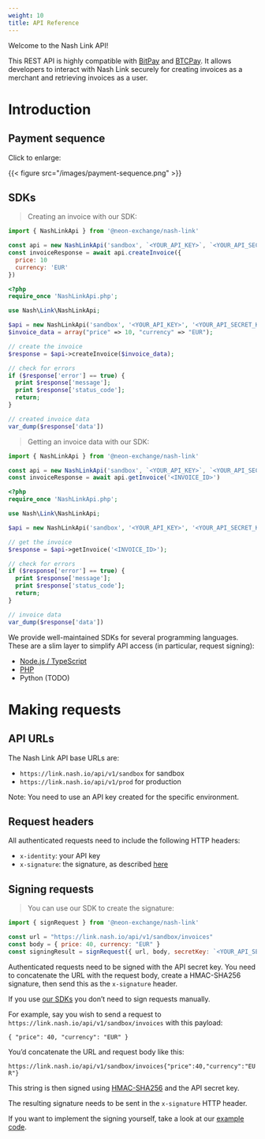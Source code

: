 ```yaml
---
weight: 10
title: API Reference
---
```


Welcome to the Nash Link API!

This REST API is highly compatible with <a href="https://bitpay.com/api" target="_blank">BitPay</a> and <a href="https://btcpayserver.org/" target="_blank">BTCPay</a>. It allows developers to interact with Nash Link securely for creating invoices as a merchant and retrieving invoices as a user.

# Introduction

## Payment sequence

Click to enlarge:

{{< figure src="/images/payment-sequence.png" >}}


## SDKs

> Creating an invoice with our SDK:

```javascript
import { NashLinkApi } from '@neon-exchange/nash-link'

const api = new NashLinkApi('sandbox', `<YOUR_API_KEY>`, `<YOUR_API_SECRET_KEY>`)
const invoiceResponse = await api.createInvoice({
  price: 10
  currency: 'EUR'
})
```

```php
<?php
require_once 'NashLinkApi.php';

use Nash\Link\NashLinkApi;

$api = new NashLinkApi('sandbox', '<YOUR_API_KEY>', '<YOUR_API_SECRET_KEY>');
$invoice_data = array("price" => 10, "currency" => "EUR");

// create the invoice
$response = $api->createInvoice($invoice_data);

// check for errors
if ($response['error'] == true) {
  print $response['message'];
  print $response['status_code'];
  return;
}

// created invoice data
var_dump($response['data'])
```


> Getting an invoice data with our SDK:

```javascript
import { NashLinkApi } from '@neon-exchange/nash-link'

const api = new NashLinkApi('sandbox', `<YOUR_API_KEY>`, `<YOUR_API_SECRET_KEY>`)
const invoiceResponse = await api.getInvoice('<INVOICE_ID>')
```

```php
<?php
require_once 'NashLinkApi.php';

use Nash\Link\NashLinkApi;

$api = new NashLinkApi('sandbox', '<YOUR_API_KEY>', '<YOUR_API_SECRET_KEY>');

// get the invoice
$response = $api->getInvoice('<INVOICE_ID>');

// check for errors
if ($response['error'] == true) {
  print $response['message'];
  print $response['status_code'];
  return;
}

// invoice data
var_dump($response['data'])
```

We provide well-maintained SDKs for several programming languages. These are a slim layer to simplify API access (in particular, request signing):

* <a href="https://github.com/nash-io/nashlink-plugins-and-sdks/tree/master/sdk-node-typescript" target="_blank">Node.js / TypeScript</a>
* <a href="https://github.com/nash-io/nashlink-plugins-and-sdks/tree/master/sdk-php" target="_blank">PHP</a>
* Python (TODO)

# Making requests

## API URLs

The Nash Link API base URLs are:

* `https://link.nash.io/api/v1/sandbox` for sandbox
* `https://link.nash.io/api/v1/prod` for production

Note: You need to use an API key created for the specific environment.

## Request headers

All authenticated requests need to include the following HTTP headers:

* `x-identity`: your API key
* `x-signature`: the signature, as described <a href="?javascript#signing-requests">here</a>

## Signing requests

> You can use our SDK to create the signature:

```javascript
import { signRequest } from '@neon-exchange/nash-link'

const url = "https://link.nash.io/api/v1/sandbox/invoices"
const body = { price: 40, currency: "EUR" }
const signingResult = signRequest({ url, body, secretKey: `<YOUR_API_SECRET_KEY>` })
```

Authenticated requests need to be signed with the API secret key. You need to concatenate the URL with the request body, create a HMAC-SHA256 signature, then send this as the `x-signature` header.

<aside class="notice">If you use <a href="#sdks">our SDKs</a> you don’t need to sign requests manually.</aside>

For example, say you wish to send a request to `https://link.nash.io/api/v1/sandbox/invoices` with this payload:

`
{
    "price": 40,
    "currency": "EUR"
}
`

You’d concatenate the URL and request body like this:

`https://link.nash.io/api/v1/sandbox/invoices{"price":40,"currency":"EUR"}`

This string is then signed using <a href="https://en.wikipedia.org/wiki/HMAC" target="_blank">HMAC-SHA256</a> and the API secret key.

The resulting signature needs to be sent in the `x-signature` HTTP header.

If you want to implement the signing yourself, take a look at our [example code](#sdks).
